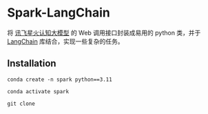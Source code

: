 # Spark-LangChain

将 [讯飞星火认知大模型](https://xinghuo.xfyun.cn/) 的 Web 调用接口封装成易用的 python 类，并于 [LangChain](https://github.com/langchain-ai/langchain) 库结合，实现一些复杂的任务。

## Installation

```
conda create -n spark python==3.11
```
```
conda activate spark
```
```
git clone 
```




